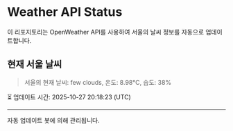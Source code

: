
# Weather API Status

이 리포지토리는 OpenWeather API를 사용하여 서울의 날씨 정보를 자동으로 업데이트합니다.

## 현재 서울 날씨
> 서울의 현재 날씨: few clouds, 온도: 8.98°C, 습도: 38%

⏳ 업데이트 시간: 2025-10-27 20:18:23 (UTC)

---
자동 업데이트 봇에 의해 관리됩니다.
